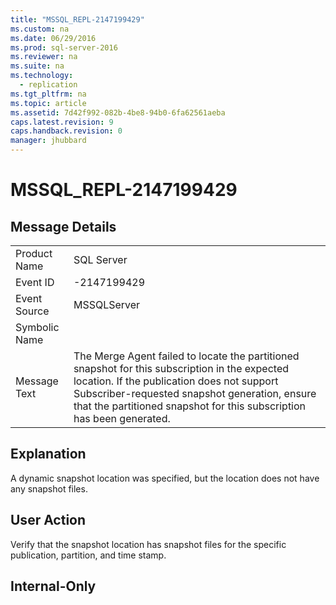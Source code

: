 ```yaml
---
title: "MSSQL_REPL-2147199429"
ms.custom: na
ms.date: 06/29/2016
ms.prod: sql-server-2016
ms.reviewer: na
ms.suite: na
ms.technology: 
  - replication
ms.tgt_pltfrm: na
ms.topic: article
ms.assetid: 7d42f992-082b-4be8-94b0-6fa62561aeba
caps.latest.revision: 9
caps.handback.revision: 0
manager: jhubbard
---
```

# MSSQL_REPL-2147199429
## Message Details  
  
|||  
|-|-|  
|Product Name|SQL Server|  
|Event ID|-2147199429|  
|Event Source|MSSQLServer|  
|Symbolic Name||  
|Message Text|The Merge Agent failed to locate the partitioned snapshot for this subscription in the expected location. If the publication does not support Subscriber-requested snapshot generation, ensure that the partitioned snapshot for this subscription has been generated.|  
  
## Explanation  
 A dynamic snapshot location was specified, but the location does not have any snapshot files.  
  
## User Action  
 Verify that the snapshot location has snapshot files for the specific publication, partition, and time stamp.  
  
## Internal-Only
